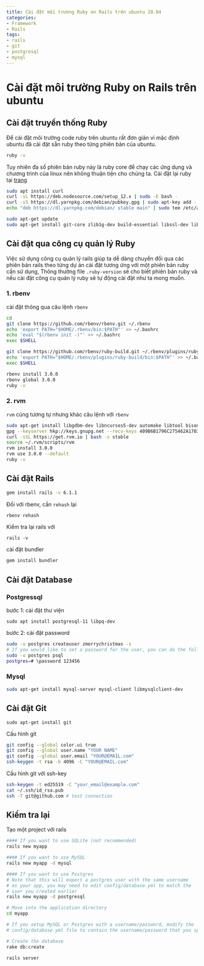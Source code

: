 ```yaml
---
title: Cài đặt môi trường Ruby on Rails trên ubuntu 20.04
categories:
- Framework
- Rails
tags:
- rails
- git
- postgresql
- mysql
---
```


# Cài đặt môi trường Ruby on Rails trên ubuntu 
## Cài đặt truyền thống Ruby
Để cài đặt môi trường code ruby trên ubuntu rất đơn giản vì mặc định ubuntu đã cài đặt sẵn ruby theo từng phiên bản của ubuntu.  
```bash
ruby -v
```
Tuy nhiên đa số phiên bản ruby này là ruby core để chạy các ứng dụng và chương trình của linux nên không thuận tiện cho chúng ta. Cài đặt lại ruby tại [trang](https://gorails.com/setup/ubuntu/20.04) 
```bash
sudo apt install curl
curl -sL https://deb.nodesource.com/setup_12.x | sudo -E bash -
curl -sS https://dl.yarnpkg.com/debian/pubkey.gpg | sudo apt-key add -
echo "deb https://dl.yarnpkg.com/debian/ stable main" | sudo tee /etc/apt/sources.list.d/yarn.list

sudo apt-get update
sudo apt-get install git-core zlib1g-dev build-essential libssl-dev libreadline-dev libyaml-dev libsqlite3-dev sqlite3 libxml2-dev libxslt1-dev libcurl4-openssl-dev software-properties-common libffi-dev nodejs yarn
```
## Cài đặt qua công cụ quản lý Ruby 
Việc sử dụng công cụ quản lý rails giúp ta dễ dàng chuyển đổi qua các phiên bản rails theo từng dự án cài đặt tương ứng với một phiên bản ruby cần sử dụng,
Thông thường file ``.ruby-version`` sẽ cho biết phiên bản ruby và nếu cài đặt công cụ quản lý ruby sẽ tự động cài đặt như ta mong muốn.
### 1. rbenv
cài đặt thông qua câu lệnh `rbenv` 
```sh
cd
git clone https://github.com/rbenv/rbenv.git ~/.rbenv
echo 'export PATH="$HOME/.rbenv/bin:$PATH"' >> ~/.bashrc
echo 'eval "$(rbenv init -)"' >> ~/.bashrc
exec $SHELL

git clone https://github.com/rbenv/ruby-build.git ~/.rbenv/plugins/ruby-build
echo 'export PATH="$HOME/.rbenv/plugins/ruby-build/bin:$PATH"' >> ~/.bashrc
exec $SHELL

rbenv install 3.0.0
rbenv global 3.0.0
ruby -v
```
### 2. rvm
`rvm` cũng tương tự nhưng khác câu lệnh với `rbenv`
```sh
sudo apt-get install libgdbm-dev libncurses5-dev automake libtool bison libffi-dev
gpg --keyserver hkp://keys.gnupg.net --recv-keys 409B6B1796C275462A1703113804BB82D39DC0E3 7D2BAF1CF37B13E2069D6956105BD0E739499BDB
curl -sSL https://get.rvm.io | bash -s stable
source ~/.rvm/scripts/rvm
rvm install 3.0.0
rvm use 3.0.0 --default
ruby -v
```
## Cài đặt Rails 
```sh
gem install rails -v 6.1.1
```
Đối với rbenv, cần `rehash` lại 
```sh
rbenv rehash
```
Kiểm tra lại rails với 
```
rails -v
```
cài đặt bundler 
```sh
gem install bundler
```
## Cài đặt Database 
### Postgressql 
bước 1: cài đặt thư viện 
```
sudo apt install postgresql-11 libpq-dev
```
bước 2:  cài đặt password 
```sh
sudo -u postgres createuser zmerrychristmas -s
# If you would like to set a password for the user, you can do the following
sudo -u postgres psql
postgres=# \password 123456
```
### Mysql
```sh
sudo apt-get install mysql-server mysql-client libmysqlclient-dev
```
## Cài đặt Git 
```
sudo apt-get install git
```
Cấu hình git 
```sh
git config --global color.ui true
git config --global user.name "YOUR NAME"
git config --global user.email "YOUR@EMAIL.com"
ssh-keygen -t rsa -b 4096 -C "YOUR@EMAIL.com"
```
Cầu hình git với ssh-key 
```sh
ssh-keygen -t ed25519 -C "your_email@example.com"
cat ~/.ssh/id_rsa.pub
ssh -T git@github.com # test connection 
```

## Kiểm tra lại 
Tạo một project với rails 
```sh
#### If you want to use SQLite (not recommended)
rails new myapp

#### If you want to use MySQL
rails new myapp -d mysql

#### If you want to use Postgres
# Note that this will expect a postgres user with the same username
# as your app, you may need to edit config/database.yml to match the
# user you created earlier
rails new myapp -d postgresql

# Move into the application directory
cd myapp

# If you setup MySQL or Postgres with a username/password, modify the
# config/database.yml file to contain the username/password that you specified

# Create the database
rake db:create

rails server
```
